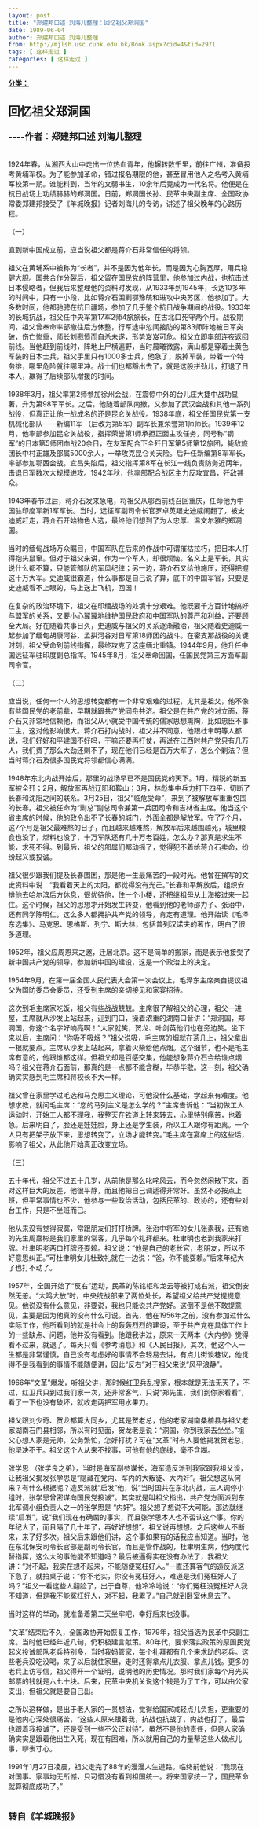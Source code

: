 ```yaml
---
layout: post
title: "郑建邦口述 刘海儿整理：回忆祖父郑洞国"
date: 1989-06-04
author: 郑建邦口述 刘海儿整理
from: http://mjlsh.usc.cuhk.edu.hk/Book.aspx?cid=4&tid=2971
tags: [ 这样走过 ]
categories: [ 这样走过 ]
---
```


<div style="margin: 15px 10px 10px 0px;">
 <div>
  <span id="ctl00_ContentPlaceHolder1_chapter1_SubjectLabel" style="font-weight:bold;text-decoration:underline;">
   分类：
  </span>
 </div>
 <div>
  <b>
   <font size="5">
    <br/>
   </font>
  </b>
 </div>
 <div>
  <b>
   <font size="5">
    回忆祖父郑洞国
   </font>
  </b>
 </div>
 <div>
  <b>
   <font size="4">
    <br/>
   </font>
  </b>
 </div>
 <div>
  <b>
   <font size="4">
    ----作者：郑建邦口述 刘海儿整理
   </font>
  </b>
 </div>
 <div>
  <br/>
 </div>
 <div>
  <br/>
 </div>
 <div>
  1924年春，从湘西大山中走出一位热血青年，他辗转数千里，前往广州，准备投考黄埔军校。为了能参加革命，错过报名期限的他，甚至冒用他人之名考入黄埔军校第一期。谁能料到，当年的文弱书生，10余年后竟成为一代名将。他便是在抗日战场上功绩赫赫的郑洞国。日前，郑洞国长孙、民革中央副主席、全国政协常委郑建邦接受了《羊城晚报》记者刘海儿的专访，讲述了祖父晚年的心路历程。
 </div>
 <div>
  <br/>
 </div>
 <div>
  （一）
 </div>
 <div>
  <br/>
 </div>
 <div>
  直到新中国成立前，应当说祖父都是蒋介石非常信任的将领。
 </div>
 <div>
  <br/>
 </div>
 <div>
  祖父在黄埔系中被称为“长者”，并不是因为他年长，而是因为心胸宽厚，用兵稳健大胆。国共合作分裂后，祖父留在国民党的阵营里，他参加过内战，也抗击过日本侵略者，但我后来整理他的资料时发现，从1933年到1945年，长达10多年的时间中，只有一小段，比如蒋介石围剿鄂豫皖和进攻中央苏区，他参加了。大多数时间，他都驰骋在抗日疆场，参加了几乎整个抗日战争期间的战役。1933年的长城抗战，祖父任中央军第17军2师4旅旅长，在古北口死守两个月。战役期间，祖父曾奉命率部撤往后方休整，行军途中忽闻接防的第83师阵地被日军突破，伤亡惨重，师长刘戡愤而自杀未遂，形势岌岌可危。祖父立即率部连夜返回前线。当他赶到前线时，阵地上尸横遍野，当时晨曦微露，满山都是穿着土黄色军装的日本士兵，祖父手里只有1000多士兵，他急了，脱掉军装，带着一个特务排，哪里危险就往哪里冲。战士们也都豁出去了，就是这股拼劲儿，打退了日本人，赢得了后续部队增援的时间。
 </div>
 <div>
  <br/>
 </div>
 <div>
  1938年3月，祖父率第2师参加徐州会战，在震惊中外的台儿庄大捷中战功显著，升为第98军军长。之后，他随着部队南撤，又参加了武汉会战和其他一系列战役，但真正让他一战成名的还是昆仑关战役。1938年底，祖父任国民党第一支机械化部队——新编11军 （后改为第5军）副军长兼荣誉第1师师长。1939年12月，他率部参加昆仑关战役，指挥荣誉第1师承担正面主攻任务，同号称“钢军”的日本第5师团血战20余日，在友军配合下全歼日军第5师第12旅团，毙敌旅团长中村正雄及部属5000余人，一举攻克昆仑关天险。后升任新编第8军军长，率部参加鄂西会战。宜昌失陷后，祖父指挥第8军在长江一线负责防务近两年，击退日军数次大规模进攻。1942年秋，他率部配合战区主力反攻宜昌，歼敌甚众。
 </div>
 <div>
  <br/>
 </div>
 <div>
  1943年春节过后，蒋介石发来急电，将祖父从鄂西前线召回重庆，任命他为中国驻印度军新1军军长。当时，远征军副司令长官罗卓英跟史迪威闹翻了，被史迪威赶走，蒋介石开始物色人选，最终他们想到了为人忠厚、温文尔雅的郑洞国。
 </div>
 <div>
  <br/>
 </div>
 <div>
  当时的缅甸战场万众瞩目，中国军队在后来的作战中可谓摧枯拉朽，把日本人打得抱头鼠窜。但对于祖父来讲，作为一个军人，却很烦恼。名义上是军长，其实说什么都不算，只能管部队的军风纪律；另一边，蒋介石又给他施压，还得把握这十万大军。史迪威很霸道，什么事都是自己说了算，底下的中国军官，只要是史迪威看不上眼的，马上送上飞机，回国！
 </div>
 <div>
  <br/>
 </div>
 <div>
  在复杂的政治环境下，祖父在印缅战场的处境十分艰难。他既要千方百计地搞好与盟军的关系，又要小心翼翼地维护国民政府和中国军队的尊严和利益，还要顾全大局。好在随着共事日久，史迪威与祖父的关系逐渐融洽，祖父随着史迪威一起参加了缅甸胡康河谷、孟拱河谷对日军第18师团的战斗。在密支那战役的关键时刻，祖父受命到前线指挥，最终攻克了这座缅北重镇。1944年9月，他升任中国远征军驻印度副总指挥。1945年8月，祖父奉命回国，任国民党第三方面军副司令官。
 </div>
 <div>
  <br/>
 </div>
 <div>
  （二）
 </div>
 <div>
  <br/>
 </div>
 <div>
  应当说，任何一个人的思想转变都有一个非常艰难的过程，尤其是祖父，他不像有些国民党的老前辈，早期就跟共产党同舟共济。祖父是在共产党的对立面，蒋介石又非常地信赖他，而祖父从小就受中国传统的儒家思想熏陶，比如忠臣不事二主，这对他影响很大。蒋介石打内战时，祖父并不同意，他跟杜聿明等人都说，我们好好和平建国不好吗，干嘛还要再打仗，再说在江西时共产党只有几万人，我们费了那么大劲还剿不了，现在他们已经是百万大军了，怎么个剿法？但当时蒋介石及很多国民党将领都信心满满。
 </div>
 <div>
  <br/>
 </div>
 <div>
  1948年东北内战开始后，那里的战场早已不是国民党的天下。1月，精锐的新五军被全歼；2月，解放军再战辽阳和鞍山；3月，林彪集中兵力打下四平，切断了长春和沈阳之间的联系。3月25日，祖父“临危受命”，来到了被解放军重重包围的长春。祖父被任命为“剿总”副总司令兼第一兵团司令和吉林省主席。他当这个省主席的时候，他的政令出不了长春的城门，外面全都是解放军。守了7个月，这7个月是祖父最难熬的日子，而且越来越难熬，解放军后来越围越死，城里粮食也没了，燃料也没了，十万军队还有几十万老百姓，怎么办？那真是求生不能，求死不得。到最后，祖父的部属们都动摇了，觉得犯不着给蒋介石卖命，纷纷起义或投诚。
 </div>
 <div>
  <br/>
 </div>
 <div>
  祖父很少跟我们提及长春围困，那是他一生最痛苦的一段时光。他曾在撰写的文史资料中说：“我看着天上的太阳，都觉得没有光芒。”长春和平解放后，组织安排他去哈尔滨后方休息，很优待他，住一个小楼，还把继祖母从上海接过来一起住。这个时候，祖父的思想才开始发生转变，他看到他的老师邵力子、张治中，还有同学陈明仁，这么多人都拥护共产党的领导，肯定有道理。他开始读《毛泽东选集》、马克思、恩格斯、列宁、斯大林，包括普列汉诺夫的著作，明白了很多道理。
 </div>
 <div>
  <br/>
 </div>
 <div>
  1952年，祖父应周恩来之邀，迁居北京。这不是简单的搬家，而是表示他接受了新中国共产党的领导，参加新中国的建设，这是一个政治上的决定。
 </div>
 <div>
  <br/>
 </div>
 <div>
  1954年9月，在第一届全国人民代表大会第一次会议上，毛泽东主席亲自提议祖父为国防委员会委员，还受到主席的亲切接见和家宴招待。
 </div>
 <div>
  <br/>
 </div>
 <div>
  这次到毛主席家吃饭，祖父有些战战兢兢。主席很了解祖父的心理，祖父一进屋，主席就从沙发上站起来，迎到门口，操着浓重的湖南口音讲：“郑洞国，郑洞国，你这个名字好响亮啊！”大家就笑，贺龙、叶剑英他们也在旁边笑。坐下来以后，主席问：“你吸不吸烟？”祖父说吸，毛主席的烟就在茶几上，祖父拿出一根就要点。主席从沙发上站起来，拿着火柴给他点烟。这个细节，也不是毛主席有意的，他跟谁都这样。但祖父却是百感交集，他能想象蒋介石会给谁点烟吗？祖父在蒋介石面前，那真的是一点都不能含糊，毕恭毕敬。这一刻，祖父确确实实感到毛主席和蒋校长不大一样。
 </div>
 <div>
  <br/>
 </div>
 <div>
  祖父曾在家里学过毛选和马克思主义理论，可他没什么基础，学起来有难度。他想求教，就问毛主席：“您的马列主义是怎么学的？”主席告诉他：“当初做工人运动时，开始工人都不理我，我整天在铁道上转来转去，心里特别痛苦，也着急。后来明白了，脸还是娃娃脸，身上还是学生装，所以工人跟你有距离。一个人只有把架子放下来，思想转变了，立场才能转变。”毛主席在宴席上的这些话，影响了祖父，从此他开始真正改变立场。
 </div>
 <div>
  <br/>
 </div>
 <div>
  （三）
 </div>
 <div>
  <br/>
 </div>
 <div>
  五十年代，祖父不过五十几岁，从前他是那么叱咤风云，而今忽然闲散下来，面对这样巨大的反差，他很平静，而且他把自己调适得非常好。虽然不必按点上班，但平常事情也不少，他参与一些政治活动，包括民革的、政协的，还有些对台工作，只是不坐班而已。
 </div>
 <div>
  <br/>
 </div>
 <div>
  他从来没有觉得寂寞，常跟朋友们打打桥牌。张治中将军的女儿张素我，还有她的先生周嘉彬是我们家里的常客，几乎每个礼拜都来。杜聿明也老到我家来打牌。杜聿明老两口打牌还耍赖。祖父说：“他是自己的老长官，老朋友，所以不好意思纠正。”可杜聿明女儿杜致礼就在一边说：“爸，你不能耍赖。”后来年纪大了也打不动了。
 </div>
 <div>
  <br/>
 </div>
 <div>
  1957年，全国开始了“反右”运动，民革的陈铭枢和龙云等被打成右派，祖父倒安然无恙。“大鸣大放”时，中央统战部来了两位处长，希望祖父给共产党提提意见。他说没有什么意见，非要说，我也只能说共产党好。这倒不是他不敢提意见，主要是因为他真的没有什么可说。首先，他在1956年之前，没有参加过什么实际工作，他所看到的就是社会上的轰轰烈烈的建设，至于共产党在具体工作上的一些缺点、问题，他并没有看到。他跟我讲过，原来一天两本《大内参》觉得看不过来，就退了。每天只看《参考消息》和《人民日报》。其次，他这个人一生都是非常谨慎，自己没有考虑好的事情不会轻易去讲，有点儿街谈巷议，他觉得不是我看到的事情不能随便讲，因此“反右”对于祖父来说“风平浪静”。
 </div>
 <div>
  <br/>
 </div>
 <div>
  1966年“文革”爆发，听祖父讲，那时候红卫兵乱搜家，根本就是无法无天了，不过，红卫兵只到过我们家一次，还非常客气，只说“郑先生，我们到你家看看”，看了一下也没有破坏，就收走两把军用水果刀。
 </div>
 <div>
  <br/>
 </div>
 <div>
  祖父跟刘少奇、贺龙都算大同乡，尤其是贺老总，他的老家湖南桑植县与祖父老家湖南石门县相邻，所以有时见面，贺龙老是说：“洞国，你到我家去坐坐。”祖父心想人家是元帅，公务繁忙，怎好打扰？可在“文革”时有人要他揭发贺老总，他坚决不干。祖父这个人从来不找事，可他有他的底线，毫不含糊。
 </div>
 <div>
  <br/>
 </div>
 <div>
  张学思 （张学良之弟），当时是海军副参谋长，海军造反派到我家跟我祖父谈，让我祖父揭发张学思是“隐藏在党内、军内的大叛徒、大内奸”。祖父想这从何来？有什么根据呢？造反派就“启发”他，说“当时国共在东北内战，三人调停小组时，张学思曾密谋向国民党投诚”。其实就是叫祖父指出，共产党方面派到东北军调小组负责人之一的张学思是 “内奸”。祖父想了想说不大可能。那边就继续“启发”，说“我们现在有确凿的事实，而且张学思本人也不否认这个事。你的年纪大了，而且隔了几十年了，再好好想想”。祖父说再想想。之后这些人不断来，来了好多次。祖父后来跟他们讲，这个事如果有的话我应当知道。当时，他在东北保安司令长官部是副司令长官，而且是管作战的，杜聿明生病，他两度代替指挥，这么大的事他能不知道吗？最后被逼得实在没有办法了，我祖父讲：“对不起，我实在想不起来，不能随便冤枉好人。”一直还算客气的造反派这下急了，就拍桌子说：“你不老实，你没有冤枉好人，难道是我们冤枉好人了吗？”祖父一看这些人翻脸了，出于自尊，他冷冷地说：“你们冤枉没冤枉好人我不知道，但是我不能冤枉好人，对不起，我累了。”自己就到卧室休息去了。
 </div>
 <div>
  <br/>
 </div>
 <div>
  当时这样的举动，就准备着第二天坐牢吧，幸好后来也没事。
 </div>
 <div>
  <br/>
 </div>
 <div>
  “文革”结束后不久，全国政协开始恢复工作，1979年，祖父当选为民革中央副主席。当时他已经年近八旬，仍积极建言献策。80年代，要求落实政策的原国民党起义投诚部队老兵特别多，当时我妈管家，每个礼拜都有几个来求助的老兵。这些老兵没吃没喝，来了以后就住家里，走时还得拿点儿衣服、拿点儿钱。更多的老兵上访写信，祖父得开一个证明，说明他的历史情况。那时我们家每个月光买邮票的钱就是六七十块。后来，民革中央机关说这个钱是为了工作，可以由公家支出，但祖父就是要自己出。
 </div>
 <div>
  <br/>
 </div>
 <div>
  之所以这样做，是出于老人家的一贯想法，觉得给国家减轻点儿负担，更重要的是他内心深处很痛苦，“这些人原来跟着我，抗战也抗战了，内战也打了，最后也跟着我投诚了，还是受到一些不公正对待”。虽然不是他的责任，但是人家确确实实是跟着他出生入死，现在有困难，所以就用自己的力量帮这些人做点儿事，聊表寸心。
 </div>
 <div>
  <br/>
 </div>
 <div>
  1991年1月27日凌晨，祖父走完了88年的漫漫人生道路。临终前他说：“我现在对国事、家事均无所憾，只可惜没有看到祖国统一。将来国家统一了，国民革命就算彻底成功了。”
 </div>
 <div>
  <br/>
 </div>
 <div>
  <b>
   <font size="4">
    <br/>
   </font>
  </b>
 </div>
 <div>
  <b>
   <font size="4">
    转自《羊城晚报》
   </font>
  </b>
 </div>
</div>


